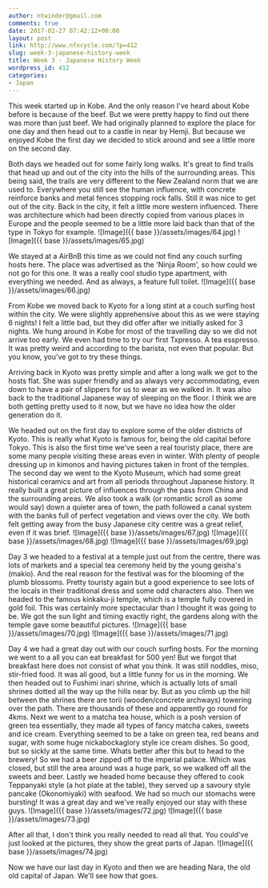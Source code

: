 ```yaml
---
author: ntwinder@gmail.com
comments: true
date: 2017-02-27 07:42:12+00:00
layout: post
link: http://www.nfxcycle.com/?p=412
slug: week-3-japanese-history-week
title: Week 3 - Japanese History Week
wordpress_id: 412
categories:
- Japan
---
```


This week started up in Kobe. And the only reason I've heard about Kobe before is because of the beef.  But we were pretty happy to find out there was more than just beef.  We had originally planned to explore the place for one day and then head out to a castle in near by Hemji. But because we enjoyed Kobe the first day we decided to stick around and see a little more on the second day.

Both days we headed out for some fairly long walks. It's great to find trails that head up and out of the city into the hills of the surrounding areas.  This being said, the trails are very different to the New Zealand norm that we are used to.  Everywhere you still see the human influence, with concrete reinforce banks and metal fences stopping rock falls.  Still it was nice to get out of the city. Back in the city, it felt a little more western influenced.  There was architecture which had been directly copied from various places in Europe and the people seemed to be a little more laid back than that of the type in Tokyo for example.
![Image]({{ base }}/assets/images/64.jpg)
![Image]({{ base }}/assets/images/65.jpg)

We stayed at a AirBnB this time as we could not find any couch surfing hosts here. The place was advertised as the 'Ninja Room', so how could we not go for this one. It was a really cool studio type apartment, with everything we needed. And as always, a feature full toilet.
![Image]({{ base }}/assets/images/66.jpg)

From Kobe we moved back to Kyoto for a long stint at a couch surfing host within the city. We were slightly apprehensive about this as we were staying 6 nights! I felt a little bad, but they did offer after we initially asked for 3 nights.  We hung around in Kobe for most of the travelling day so we did not arrive too early.  We even had time to try our first Txpresso. A tea esspresso. It was pretty weird and according to the barista, not even that popular. But you know, you've got to try these things.

Arriving back in Kyoto was pretty simple and after a long walk we got to the hosts flat. She was super friendly and as always very accommodating, even down to have a pair of slippers for us to wear as we walked in.  It was also back to the traditional Japanese way of sleeping on the floor.  I think we are both getting pretty used to it now, but we have no idea how the older generation do it.

We headed out on the first day to explore some of the older districts of Kyoto.  This is really what Kyoto is famous for, being the old capital before Tokyo.  This is also the first time we've seen a real touristy place, there are some many people visiting these areas even in winter. With plenty of people dressing up in kimonos and having pictures taken in front of the temples. The second day we went to the Kyoto Museum, which had some great historical ceramics and art from all periods throughout Japanese history. It really built a great picture of influences through the pass from China and the surrounding areas.  We also took a walk (or romantic scroll as some would say) down a quieter area of town, the path followed a canal system with the banks full of perfect vegetation and views over the city.  We both felt getting away from the busy Japanese city centre was a great relief, even if it was brief.
![Image]({{ base }}/assets/images/67.jpg)
![Image]({{ base }}/assets/images/68.jpg)
![Image]({{ base }}/assets/images/69.jpg)

Day 3 we headed to a festival at a temple just out from the centre, there was lots of markets and a special tea ceremony held by the young geisha's (makio). And the real reason for the festival was for the blooming of the plumb blossoms.  Pretty touristy again but a good experience to see lots of the locals in their traditional dress and some odd characters also. Then we headed to the famous kinkaku-ji temple, which is a temple fully covered in gold foil.  This was certainly more spectacular than I thought it was going to be.  We got the sun light and timing exactly right, the gardens along with the temple gave some beautiful pictures.
![Image]({{ base }}/assets/images/70.jpg)
![Image]({{ base }}/assets/images/71.jpg)

Day 4 we had a great day out with our couch surfing hosts. For the morning we went to a all you can eat breakfast for 500 yen! But we forgot that breakfast here does not consist of what you think. It was still noddles, miso, stir-fried food.  It was all good, but a little funny for us in the morning. We then headed out to Fushimi inari shrine, which is actually lots of small shrines dotted all the way up the hills near by. But as you climb up the hill between the shrines there are torii (wooden/concrete archways) towering over the path. There are thousands of these and apparently go round for 4kms.  Next we went to a matcha tea house, which is a posh version of green tea essentially, they made all types of fancy matcha cakes, sweets and ice cream.  Everything seemed to be a take on green tea, red beans and sugar, with some huge nickabockaglory style ice cream dishes.  So good, but so sickly at the same time.  Whats better after this but to head to the brewery! So we had a beer zipped off to the imperial palace. Which was closed, but still the area around was a huge park, so we walked off all the sweets and beer.  Lastly we headed home because they offered to cook Teppanyaki style (a hot plate at the table), they served up a savoury style pancake (Okonomiyaki) with seafood.  We had so much our stomachs were bursting! It was a great day and we've really enjoyed our stay with these guys.
![Image]({{ base }}/assets/images/72.jpg)
![Image]({{ base }}/assets/images/73.jpg)

After all that, I don't think you really needed to read all that. You could've just looked at the pictures, they show the great parts of Japan.
![Image]({{ base }}/assets/images/74.jpg)

Now we have our last day in Kyoto and then we are heading Nara, the old old capital of Japan. We'll see how that goes.

